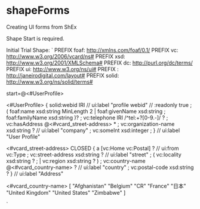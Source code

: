 # shapeForms
Creating UI forms from ShEx

Shape Start is required.

Initial Trial Shape:
`
PREFIX foaf: <http://xmlns.com/foaf/0.1/>
PREFIX vc: <http://www.w3.org/2006/vcard/ns#>
PREFIX xsd: <http://www.w3.org/2001/XMLSchema#>
PREFIX dc: <http://purl.org/dc/terms/>
PREFIX ui: <http://www.w3.org/ns/ui#>
PREFIX : <http://janeirodigital.com/layout#>
PREFIX solid: <http://www.w3.org/ns/solid/terms#>

start=@<#UserProfile>

<#UserProfile> {
  solid:webid IRI
    // ui:label "profile webid"
    // :readonly true ;
  (   foaf:name xsd:string MinLength 2
    | foaf:givenName xsd:string ;
      foaf:familyName xsd:string
  )? ;
  vc:telephone IRI /^tel:\+?[0-9.-]/ ? ;
  vc:hasAddress @<#vcard_street-address> * ;
  vc:organization-name xsd:string ?
    // ui:label "company" ;
  vc:someInt xsd:integer ;
} // ui:label "User Profile"

<#vcard_street-address> CLOSED {
  a [vc:Home vc:Postal] ?
    // ui:from vc:Type ;
  vc:street-address xsd:string ? // ui:label "street" ;
  (   vc:locality xsd:string ? ;
    | vc:region xsd:string ?
  ) ;
  vc:country-name @<#vcard_country-name> ?
    // ui:label "country" ;
  vc:postal-code xsd:string ?
} // ui:label "Address"

<#vcard_country-name> [
  "Afghanistan"
  "Belgium"
  "CR"
  "France"
  "日本"
  "United Kingdom"
  "United States"
  "Zimbabwe"
]


`
